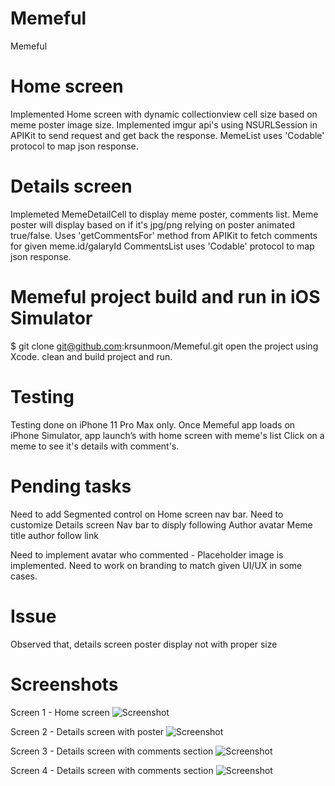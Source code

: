 # Memeful
Memeful

# Home screen
Implemented Home screen with dynamic collectionview cell size based on meme poster image size.
Implemented imgur api's using NSURLSession in APIKit to send request and get back the response.
MemeList uses 'Codable' protocol to map json response.

# Details screen
Implemeted MemeDetailCell to display meme poster, comments list.
Meme poster will display based on if it's jpg/png relying on poster animated true/false.
Uses 'getCommentsFor' method from APIKit to fetch comments for given meme.id/galaryId 
CommentsList uses 'Codable' protocol to map json response.

# Memeful project build and run in iOS Simulator
$ git clone git@github.com:krsunmoon/Memeful.git
open the project using Xcode.
clean and build project and run.

# Testing
Testing done on iPhone 11 Pro Max only.
Once Memeful app loads on iPhone Simulator, app launch’s with home screen with meme's list
Click on a meme to see it's details with comment's.

# Pending tasks
Need to add Segmented control on Home screen nav bar.
Need to customize Details screen Nav bar to disply following
Author avatar
Meme title
author
follow link

Need to implement avatar who commented - Placeholder image is implemented.
Need to work on branding to match given UI/UX in some cases.

# Issue
Observed that, details screen poster display not with proper size  

# Screenshots
Screen 1 - Home screen
![Screenshot](https://github.com/krsunmoon/Memeful/blob/master/Screenhots/Simulator%20Screen%20Shot%20-%20iPhone%2011%20Pro%20Max%20-%202020-01-24%20at%2022.25.15.png)

Screen 2 - Details screen with poster
![Screenshot](https://github.com/krsunmoon/Memeful/blob/master/Screenhots/Simulator%20Screen%20Shot%20-%20iPhone%2011%20Pro%20Max%20-%202020-01-24%20at%2022.26.10.png)

Screen 3 - Details screen with comments section
![Screenshot](https://github.com/krsunmoon/Memeful/blob/master/Screenhots/Simulator%20Screen%20Shot%20-%20iPhone%2011%20Pro%20Max%20-%202020-01-24%20at%2022.25.37.png)

Screen 4 - Details screen with comments section
![Screenshot](https://github.com/krsunmoon/Memeful/blob/master/Screenhots/Simulator%20Screen%20Shot%20-%20iPhone%2011%20Pro%20Max%20-%202020-01-24%20at%2022.25.48.png)

